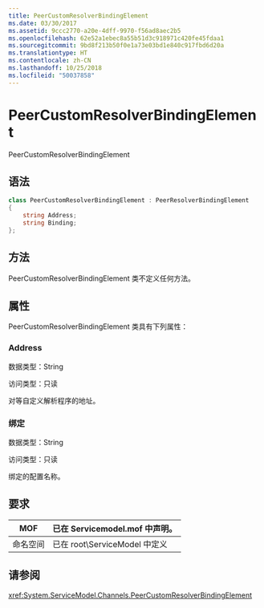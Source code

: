 ```yaml
---
title: PeerCustomResolverBindingElement
ms.date: 03/30/2017
ms.assetid: 9ccc2770-a20e-4dff-9970-f56ad8aec2b5
ms.openlocfilehash: 62e52a1ebec8a55b51d3c918971c420fe45fdaa1
ms.sourcegitcommit: 9bd8f213b50f0e1a73e03bd1e840c917fbd6d20a
ms.translationtype: HT
ms.contentlocale: zh-CN
ms.lasthandoff: 10/25/2018
ms.locfileid: "50037858"
---
```

# <a name="peercustomresolverbindingelement"></a>PeerCustomResolverBindingElement
PeerCustomResolverBindingElement  
  
## <a name="syntax"></a>语法  
```csharp
class PeerCustomResolverBindingElement : PeerResolverBindingElement
{  
    string Address;
    string Binding;
};
```  
  
## <a name="methods"></a>方法  
 PeerCustomResolverBindingElement 类不定义任何方法。  
  
## <a name="properties"></a>属性  
 PeerCustomResolverBindingElement 类具有下列属性：  
  
### <a name="address"></a>Address  
 数据类型：String  
  
 访问类型：只读  
  
 对等自定义解析程序的地址。  
  
### <a name="binding"></a>绑定  
 数据类型：String  
  
 访问类型：只读  
  
 绑定的配置名称。  
  
## <a name="requirements"></a>要求  
  
|MOF|已在 Servicemodel.mof 中声明。|  
|---------|-----------------------------------|  
|命名空间|已在 root\ServiceModel 中定义|  
  
## <a name="see-also"></a>请参阅  
 <xref:System.ServiceModel.Channels.PeerCustomResolverBindingElement>
